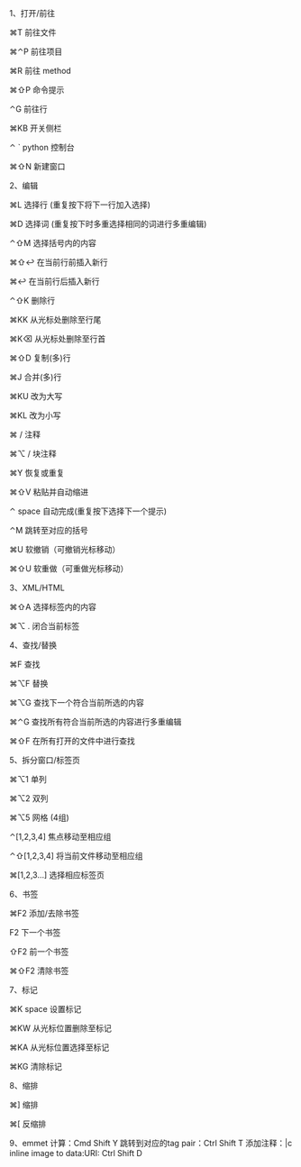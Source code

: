 1、打开/前往

⌘T 前往文件

⌘⌃P 前往项目

⌘R 前往 method

⌘⇧P 命令提示

⌃G 前往行

⌘KB 开关侧栏

⌃ ` python 控制台

⌘⇧N 新建窗口


2、编辑

⌘L 选择行 (重复按下将下一行加入选择)

⌘D 选择词 (重复按下时多重选择相同的词进行多重编辑)

⌃⇧M 选择括号内的内容

⌘⇧↩ 在当前行前插入新行

⌘↩ 在当前行后插入新行

⌃⇧K 删除行

⌘KK 从光标处删除至行尾

⌘K⌫ 从光标处删除至行首

⌘⇧D 复制(多)行

⌘J 合并(多)行

⌘KU 改为大写

⌘KL 改为小写

⌘ / 注释

⌘⌥ / 块注释

⌘Y 恢复或重复

⌘⇧V 粘贴并自动缩进

⌃ space 自动完成(重复按下选择下一个提示)

⌃M 跳转至对应的括号

⌘U 软撤销（可撤销光标移动）

⌘⇧U 软重做（可重做光标移动）


3、XML/HTML

⌘⇧A 选择标签内的内容

⌘⌥ . 闭合当前标签


4、查找/替换

⌘F 查找

⌘⌥F 替换

⌘⌥G 查找下一个符合当前所选的内容

⌘⌃G 查找所有符合当前所选的内容进行多重编辑

⌘⇧F 在所有打开的文件中进行查找


5、拆分窗口/标签页

⌘⌥1 单列

⌘⌥2 双列

⌘⌥5 网格 (4组)

⌃[1,2,3,4] 焦点移动至相应组

⌃⇧[1,2,3,4] 将当前文件移动至相应组

⌘[1,2,3…] 选择相应标签页


6、书签

⌘F2 添加/去除书签

F2 下一个书签

⇧F2 前一个书签

⌘⇧F2 清除书签


7、标记

⌘K space 设置标记

⌘KW 从光标位置删除至标记

⌘KA 从光标位置选择至标记

⌘KG 清除标记 


8、缩排

⌘] 缩排

⌘[ 反缩排


9、emmet
计算：Cmd Shift Y
跳转到对应的tag pair：Ctrl Shift T
添加注释：|c
inline image to data:URI: Ctrl Shift D
